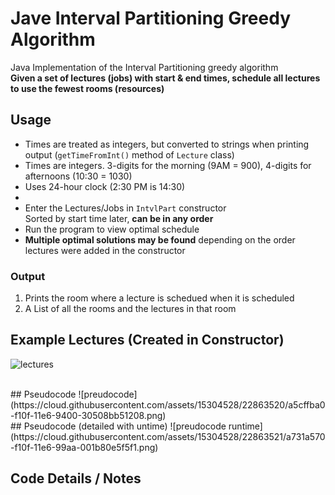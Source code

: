 # Jave Interval Partitioning Greedy Algorithm
Java Implementation of the Interval Partitioning greedy algorithm  
**Given a set of lectures (jobs) with start & end times, schedule all lectures to use the fewest rooms (resources)**

## Usage
- Times are treated as integers, but converted to strings when printing output (`getTimeFromInt()` method of `Lecture` class)
- Times are integers. 3-digits for the morning (9AM = 900), 4-digits for afternoons (10:30 = 1030)
- Uses 24-hour clock (2:30 PM is 14:30)
- &nbsp;
- Enter the Lectures/Jobs in `IntvlPart` constructor  
Sorted by start time later, **can be in any order**
- Run the program to view optimal schedule
- **Multiple optimal solutions may be found** depending on the order lectures were added in the constructor

### Output
1. Prints the room where a lecture is schedued when it is scheduled
2. A List of all the rooms and the lectures in that room


## Example Lectures (Created in Constructor)
![lectures](https://cloud.githubusercontent.com/assets/15304528/22864246/f68be9e4-f11b-11e6-865a-02b3bc956c59.png)

<br>
## Pseudocode
![preudocode](https://cloud.githubusercontent.com/assets/15304528/22863520/a5cffba0-f10f-11e6-9400-30508bb51208.png)

<br>
## Pseudocode (detailed with untime)
![preudocode runtime](https://cloud.githubusercontent.com/assets/15304528/22863521/a731a570-f10f-11e6-99aa-001b80e5f5f1.png)

## Code Details / Notes
